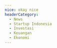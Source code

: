 ```yaml
---
nice: okay nice
headerCategory:
  - News
  - Startup Indonesia
  - Investasi
  - Keuangan
  - Ekonomi
---
```

